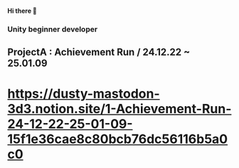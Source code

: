 #### Hi there 👋

### **Unity beginner developer**

## **ProjectA : Achievement Run / 24.12.22 ~ 25.01.09**
# https://dusty-mastodon-3d3.notion.site/1-Achievement-Run-24-12-22-25-01-09-15f1e36cae8c80bcb76dc56116b5a0c0
